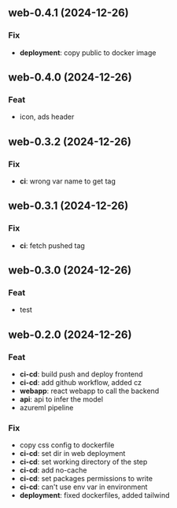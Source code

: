 ## web-0.4.1 (2024-12-26)

### Fix

- **deployment**: copy public to docker image

## web-0.4.0 (2024-12-26)

### Feat

- icon, ads header

## web-0.3.2 (2024-12-26)

### Fix

- **ci**: wrong var name to get tag

## web-0.3.1 (2024-12-26)

### Fix

- **ci**: fetch pushed tag

## web-0.3.0 (2024-12-26)

### Feat

- test

## web-0.2.0 (2024-12-26)

### Feat

- **ci-cd**: build push and deploy frontend
- **ci-cd**: add github workflow, added cz
- **webapp**: react webapp to call the backend
- **api**: api to infer the model
- azureml pipeline

### Fix

- copy css config to dockerfile
- **ci-cd**: set dir in web deployment
- **ci-cd**: set working directory of the step
- **ci-cd**: add no-cache
- **ci-cd**: set packages permissions to write
- **ci-cd**: can't use env var in environment
- **deployment**: fixed dockerfiles, added tailwind
